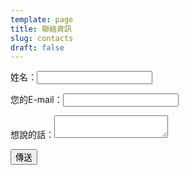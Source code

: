 ```yaml
---
template: page
title: 聯絡資訊
slug: contacts
draft: false
---
```

 <form name="Contact Form" method="POST" data-netlify-recaptcha="true" data-netlify="true" action="/pages/success">
  <p>
    <label>姓名：<input type="text" name="name" /></label>   
  </p>
  <p>
    <label>您的E-mail：<input type="email" name="email" /></label>
  </p>
    <label>想說的話：<textarea name="message"></textarea></label>
  </p>
<div data-netlify-recaptcha="true"></div>
  <p>
    <button type="submit">傳送</button>
  </p>
</form>